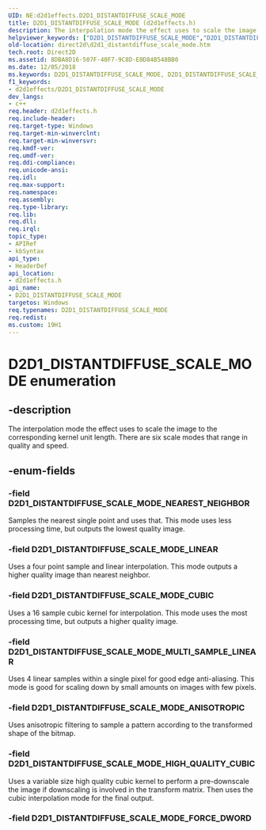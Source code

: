 ```yaml
---
UID: NE:d2d1effects.D2D1_DISTANTDIFFUSE_SCALE_MODE
title: D2D1_DISTANTDIFFUSE_SCALE_MODE (d2d1effects.h)
description: The interpolation mode the effect uses to scale the image to the corresponding kernel unit length. There are six scale modes that range in quality and speed.helpviewer_keywords: ["D2D1_DISTANTDIFFUSE_SCALE_MODE","D2D1_DISTANTDIFFUSE_SCALE_MODE enumeration [Direct2D]","D2D1_DISTANTDIFFUSE_SCALE_MODE_ANISOTROPIC","D2D1_DISTANTDIFFUSE_SCALE_MODE_CUBIC","D2D1_DISTANTDIFFUSE_SCALE_MODE_HIGH_QUALITY_CUBIC","D2D1_DISTANTDIFFUSE_SCALE_MODE_LINEAR","D2D1_DISTANTDIFFUSE_SCALE_MODE_MULTI_SAMPLE_LINEAR","D2D1_DISTANTDIFFUSE_SCALE_MODE_NEAREST_NEIGHBOR","d2d1effects/D2D1_DISTANTDIFFUSE_SCALE_MODE","d2d1effects/D2D1_DISTANTDIFFUSE_SCALE_MODE_ANISOTROPIC","d2d1effects/D2D1_DISTANTDIFFUSE_SCALE_MODE_CUBIC","d2d1effects/D2D1_DISTANTDIFFUSE_SCALE_MODE_HIGH_QUALITY_CUBIC","d2d1effects/D2D1_DISTANTDIFFUSE_SCALE_MODE_LINEAR","d2d1effects/D2D1_DISTANTDIFFUSE_SCALE_MODE_MULTI_SAMPLE_LINEAR","d2d1effects/D2D1_DISTANTDIFFUSE_SCALE_MODE_NEAREST_NEIGHBOR","direct2d.d2d1_distantdiffuse_scale_mode"]
old-location: direct2d\d2d1_distantdiffuse_scale_mode.htm
tech.root: Direct2D
ms.assetid: 8DBA8D16-507F-40F7-9C8D-E0D84B548BB0
ms.date: 12/05/2018
ms.keywords: D2D1_DISTANTDIFFUSE_SCALE_MODE, D2D1_DISTANTDIFFUSE_SCALE_MODE enumeration [Direct2D], D2D1_DISTANTDIFFUSE_SCALE_MODE_ANISOTROPIC, D2D1_DISTANTDIFFUSE_SCALE_MODE_CUBIC, D2D1_DISTANTDIFFUSE_SCALE_MODE_HIGH_QUALITY_CUBIC, D2D1_DISTANTDIFFUSE_SCALE_MODE_LINEAR, D2D1_DISTANTDIFFUSE_SCALE_MODE_MULTI_SAMPLE_LINEAR, D2D1_DISTANTDIFFUSE_SCALE_MODE_NEAREST_NEIGHBOR, d2d1effects/D2D1_DISTANTDIFFUSE_SCALE_MODE, d2d1effects/D2D1_DISTANTDIFFUSE_SCALE_MODE_ANISOTROPIC, d2d1effects/D2D1_DISTANTDIFFUSE_SCALE_MODE_CUBIC, d2d1effects/D2D1_DISTANTDIFFUSE_SCALE_MODE_HIGH_QUALITY_CUBIC, d2d1effects/D2D1_DISTANTDIFFUSE_SCALE_MODE_LINEAR, d2d1effects/D2D1_DISTANTDIFFUSE_SCALE_MODE_MULTI_SAMPLE_LINEAR, d2d1effects/D2D1_DISTANTDIFFUSE_SCALE_MODE_NEAREST_NEIGHBOR, direct2d.d2d1_distantdiffuse_scale_mode
f1_keywords:
- d2d1effects/D2D1_DISTANTDIFFUSE_SCALE_MODE
dev_langs:
- c++
req.header: d2d1effects.h
req.include-header: 
req.target-type: Windows
req.target-min-winverclnt: 
req.target-min-winversvr: 
req.kmdf-ver: 
req.umdf-ver: 
req.ddi-compliance: 
req.unicode-ansi: 
req.idl: 
req.max-support: 
req.namespace: 
req.assembly: 
req.type-library: 
req.lib: 
req.dll: 
req.irql: 
topic_type:
- APIRef
- kbSyntax
api_type:
- HeaderDef
api_location:
- d2d1effects.h
api_name:
- D2D1_DISTANTDIFFUSE_SCALE_MODE
targetos: Windows
req.typenames: D2D1_DISTANTDIFFUSE_SCALE_MODE
req.redist: 
ms.custom: 19H1
---
```


# D2D1_DISTANTDIFFUSE_SCALE_MODE enumeration


## -description


The interpolation mode the effect uses to scale the image to the corresponding kernel unit length. There are six scale modes that range in quality and speed.


## -enum-fields




### -field D2D1_DISTANTDIFFUSE_SCALE_MODE_NEAREST_NEIGHBOR

Samples the nearest single point and uses that. This mode uses less processing time, but outputs the lowest quality image.


### -field D2D1_DISTANTDIFFUSE_SCALE_MODE_LINEAR

Uses a four point sample and linear interpolation. This mode outputs a higher quality image than nearest neighbor.


### -field D2D1_DISTANTDIFFUSE_SCALE_MODE_CUBIC

Uses a 16 sample cubic kernel for interpolation. This mode uses the most processing time, but outputs a higher quality image. 


### -field D2D1_DISTANTDIFFUSE_SCALE_MODE_MULTI_SAMPLE_LINEAR

Uses 4 linear samples within a single pixel for good edge anti-aliasing. This mode is good for scaling down by small amounts on images with few pixels.


### -field D2D1_DISTANTDIFFUSE_SCALE_MODE_ANISOTROPIC

Uses anisotropic filtering to sample a pattern according to the transformed shape of the bitmap.


### -field D2D1_DISTANTDIFFUSE_SCALE_MODE_HIGH_QUALITY_CUBIC

Uses a variable size high quality cubic kernel to perform a pre-downscale the image if downscaling is involved in the transform matrix. 
          Then uses the cubic interpolation mode for the final output.


### -field D2D1_DISTANTDIFFUSE_SCALE_MODE_FORCE_DWORD



